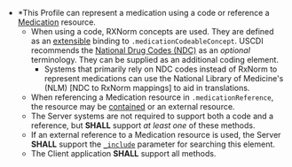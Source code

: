 * \*This Profile can represent a medication using a code or reference a [Medication] resource.
    *  When using a code, RXNorm concepts are used. They are defined as an [extensible] binding to `.medicationCodeableConcept`. USCDI recommends the [National Drug Codes (NDC)] as an *optional* terminology. They can be supplied as an additional coding element.
       * Systems that primarily rely on NDC codes instead of RxNorm to represent medications can use the National Library of Medicine's (NLM) [NDC to RxNorm mappings] to aid in translations.
    *  When referencing a Medication resource in `.medicationReference`, the resource may be [contained] or an external resource.
    *  The Server systems are not required to support both a code and a reference, but **SHALL** support *at least one* of these methods.
    * If an external reference to a Medication resource is used, the Server **SHALL** support the [`_include`] parameter for searching this element.
    *  The Client application **SHALL** support all methods.

[Medication]: {{site.data.fhir.path}}medication.html
[`_include`]: {{site.data.fhir.path}}search.html#include
[contained]: {{site.data.fhir.path}}references.html#contained
[National Drug Codes (NDC)]: https://www.fda.gov/drugs/drug-approvals-and-databases/national-drug-code-directory
[extensible]: {{site.data.fhir.path}}terminologies.html#extensible


